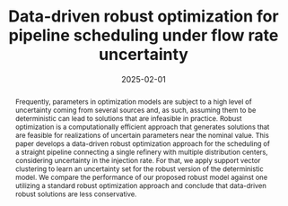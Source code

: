 ---
title: 'Data-driven robust optimization for pipeline scheduling under flow rate uncertainty'
# If group member, use folder name in /content/authors
authors:
  - Amir Baghban
  - Pedro M. Castro
  - g_fabricio-oliveira
date: 2025-02-01
doi: 10.1016/j.compchemeng.2024.108924

# Schedule page publish date (NOT publication's date).
publishDate: 2017-01-01

# Publication type.
# Legend: 0 = Uncategorized; 1 = Conference paper; 2 = Journal article;
# 3 = Preprint / Working Paper; 4 = Report; 5 = Book; 6 = Book section;
# 7 = Thesis; 8 = Patent
publication_types: ['2']

# Publication name and optional abbreviated publication name. Notice * * on title. # Publication name and optional abbreviated publication name. Quote marks needed for Markdown typesetting
publication: '*Computers and Chemical Engineering*'
publication_short: ''

abstract: Frequently, parameters in optimization models are subject to a high level of uncertainty coming from several sources and, as such, assuming them to be deterministic can lead to solutions that are infeasible in practice. Robust optimization is a computationally efficient approach that generates solutions that are feasible for realizations of uncertain parameters near the nominal value. This paper develops a data-driven robust optimization approach for the scheduling of a straight pipeline connecting a single refinery with multiple distribution centers, considering uncertainty in the injection rate. For that, we apply support vector clustering to learn an uncertainty set for the robust version of the deterministic model. We compare the performance of our proposed robust model against one utilizing a standard robust optimization approach and conclude that data-driven robust solutions are less conservative.

# Summary. An optional shortened abstract.
summary:  

# Not in use. Could be used for keywords 
tags:
  
featured: false

# links:
url_pdf: 'https://doi.org/10.1016/j.compchemeng.2024.108924'
url_code: ''
url_dataset: ''
url_poster: ''
url_project: ''
url_slides: ''
url_source: ''
url_video: ''

# Categories
#  These asociate the publications with the icons representing reearch topics and application areas
categories: [Production and operations planning]

# Associated Projects (optional).
#   Associate this publication with one or more of your projects.
#   Simply enter your project's folder or file name without extension.
#   E.g. `internal-project` references `content/project/internal-project/index.md`.
#   Otherwise, set `projects: []`.
projects: []

# Featured image
# To use, add an image named `featured.jpg/png` to your page's folder.
# Focal points: Smart, Center, TopLeft, Top, TopRight, Left, Right, BottomLeft, Bottom, BottomRight.
image:
  caption: ''
  focal_point: ''
  preview_only: false
  
# remove social media icons 
share: false
---